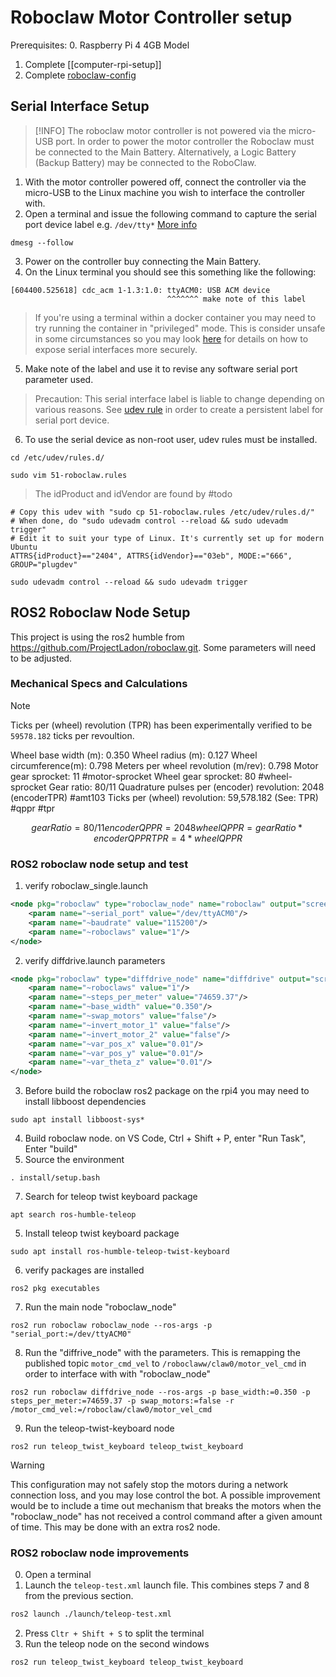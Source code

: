 # Roboclaw Motor Controller setup

 Prerequisites:
 0. Raspberry Pi 4 4GB Model
 1. Complete [[computer-rpi-setup]]
 2. Complete [roboclaw-config](#todo) 

## Serial Interface Setup

>[!INFO]
> The roboclaw motor controller is not powered via the micro-USB port. In order to power the motor controller the Roboclaw must be connected to the Main Battery. Alternatively, a Logic Battery (Backup Battery) may be connected to the RoboClaw.

1. With the motor controller powered off, connect the controller via the micro-USB to the Linux machine you wish to interface the controller with.
2. Open a terminal and issue the following command to capture the serial port device label e.g. `/dev/tty*` [More info](https://en.wikipedia.org/wiki/Serial_port#Hardware_abstraction)
```shell
dmesg --follow
```
3. Power on the controller buy connecting the Main Battery.
4. On the Linux terminal you should see this something like the following:
```
[604400.525618] cdc_acm 1-1.3:1.0: ttyACM0: USB ACM device
                                   ^^^^^^^ make note of this label
```

> If you're using a terminal within a docker container you may need to try running the container in "privileged" mode. This is consider unsafe in some circumstances so you may look [here](#TODO) for details on how to expose serial interfaces more securely.

5. Make note of the label and use it to revise any software serial port parameter used.

> Precaution: This serial interface label is liable to change depending on various reasons. See [udev rule](#TODO) in order to create a persistent  label for serial port device.

6. To use the serial device as non-root user, udev rules must be installed.
```shell
cd /etc/udev/rules.d/
```

```shell
sudo vim 51-roboclaw.rules
```

> The idProduct and idVendor are found by #todo

```shell
# Copy this udev with "sudo cp 51-roboclaw.rules /etc/udev/rules.d/"
# When done, do "sudo udevadm control --reload && sudo udevadm trigger"
# Edit it to suit your type of Linux. It's currently set up for modern Ubuntu
ATTRS{idProduct}=="2404", ATTRS{idVendor}=="03eb", MODE:="666", GROUP="plugdev"
```

```shell
sudo udevadm control --reload && sudo udevadm trigger
```

## ROS2 Roboclaw Node Setup 

This project is using the ros2 humble from https://github.com/ProjectLadon/roboclaw.git. Some parameters will need to be adjusted.

### Mechanical Specs and Calculations

>[!NOTE]
>Ticks per (wheel) revolution (TPR) has been experimentally verified to be `59578.182` ticks per revoultion.

Wheel base width (m): 0.350
Wheel radius (m): 0.127
Wheel circumference(m): 0.798
Meters per wheel revolution (m/rev): 0.798
Motor gear sprocket: 11 #motor-sprocket
Wheel gear sprocket: 80 #wheel-sprocket
Gear ratio: 80/11
Quadrature pulses per (encoder) revolution: 2048 (encoderTPR) #amt103 
Ticks per (wheel) revolution: 59,578.182 (See: TPR) #qppr #tpr 
```math
gearRatio = 80/11
encoderQPPR = 2048
wheelQPPR = gearRatio*encoderQPPR
TPR = 4*wheelQPPR
```
### ROS2 roboclaw node setup and test
1. verify roboclaw_single.launch
```xml
<node pkg="roboclaw" type="roboclaw_node" name="roboclaw" output="screen">
	<param name="~serial_port" value="/dev/ttyACM0"/>
	<param name="~baudrate" value="115200"/>
	<param name="~roboclaws" value="1"/>
</node>
```
2. verify diffdrive.launch parameters
```xml
<node pkg="roboclaw" type="diffdrive_node" name="diffdrive" output="screen">
	<param name="~roboclaws" value="1"/>
	<param name="~steps_per_meter" value="74659.37"/>
	<param name="~base_width" value="0.350"/>
	<param name="~swap_motors" value="false"/>
	<param name="~invert_motor_1" value="false"/>
	<param name="~invert_motor_2" value="false"/>
	<param name="~var_pos_x" value="0.01"/>
	<param name="~var_pos_y" value="0.01"/>
	<param name="~var_theta_z" value="0.01"/>
</node>
```
3. Before build the roboclaw ros2 package on the rpi4 you may need to install libboost dependencies
```shell
sudo apt install libboost-sys*
```
4. Build roboclaw node. on VS Code, Ctrl + Shift + P, enter "Run Task", Enter "build"
6. Source the environment
```shell
. install/setup.bash
```
7. Search for teleop twist keyboard package
```shell
apt search ros-humble-teleop
```
5. Install teleop twist keyboard package
```shell
sudo apt install ros-humble-teleop-twist-keyboard
```
6. verify packages are installed
```shell
ros2 pkg executables
```

7. Run the main node "roboclaw_node" 
```shell
ros2 run roboclaw roboclaw_node --ros-args -p "serial_port:=/dev/ttyACM0"
```

8. Run the "diffrive_node" with the parameters. This is remapping the published topic `motor_cmd_vel`  to `/roboclaww/claw0/motor_vel_cmd` in order to interface with with "roboclaw_node"
```shell
ros2 run roboclaw diffdrive_node --ros-args -p base_width:=0.350 -p steps_per_meter:=74659.37 -p swap_motors:=false -r /motor_cmd_vel:=/roboclaw/claw0/motor_vel_cmd
```

9. Run the teleop-twist-keyboard node
```shell
ros2 run teleop_twist_keyboard teleop_twist_keyboard 
```

> [!WARNING]
This configuration may not safely stop the motors during a network connection loss, and you may lose control the bot. A possible improvement would be to include a time out mechanism that breaks the motors when the "roboclaw_node" has not received a control command after a given amount of time. This may be done with an extra ros2 node.

### ROS2 roboclaw node improvements

0. Open a terminal
1. Launch the `teleop-test.xml` launch file. This combines steps 7 and 8 from the previous section.
```sh
ros2 launch ./launch/teleop-test.xml 
```
2. Press `Cltr + Shift + S` to split the terminal
3.  Run the teleop node on the second windows
```
ros2 run teleop_twist_keyboard teleop_twist_keyboard 
```
